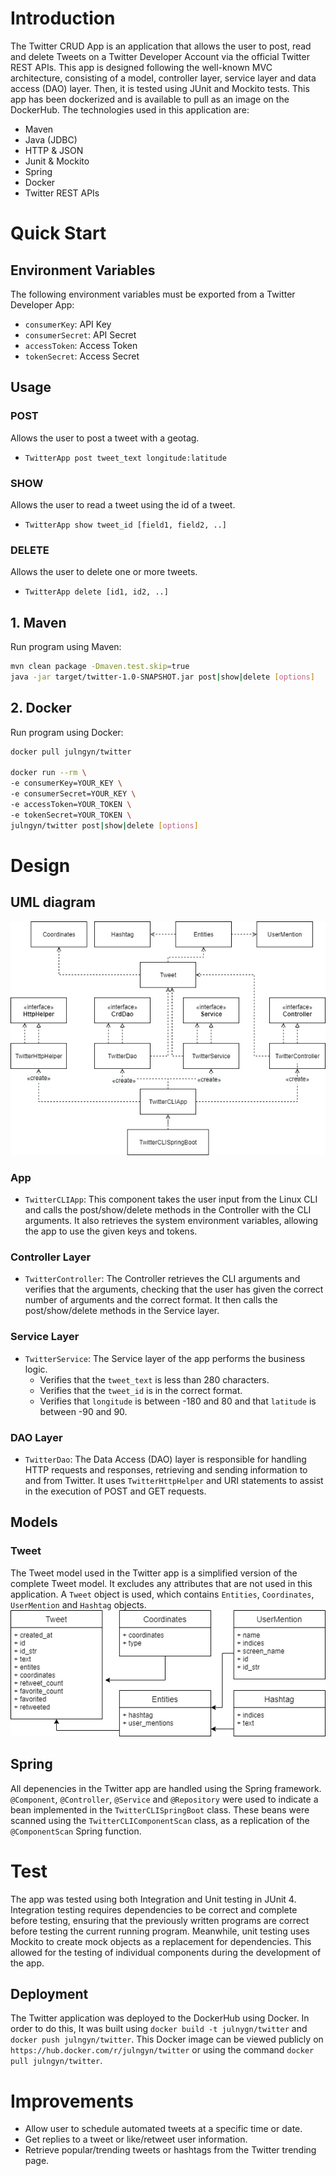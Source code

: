 # Introduction
The Twitter CRUD App is an application that allows the user to post, read and delete Tweets on a Twitter Developer Account via the official Twitter REST APIs. This app is designed following the well-known MVC architecture, consisting of a model, controller layer, service layer and data access (DAO) layer. Then, it is tested using JUnit and Mockito tests. This app has been dockerized and is available to pull as an image on the DockerHub. The technologies used in this application are:
- Maven
- Java (JDBC)
- HTTP & JSON
- Junit & Mockito
- Spring
- Docker
- Twitter REST APIs

# Quick Start
## Environment Variables
The following environment variables must be exported from a Twitter Developer App:
- `consumerKey`: API Key
- `consumerSecret`: API Secret
- `accessToken`: Access Token
- `tokenSecret`: Access Secret

## Usage
### POST
Allows the user to post a tweet with a geotag.
- `TwitterApp post tweet_text longitude:latitude`
### SHOW
Allows the user to read a tweet using the id of a tweet.
- `TwitterApp show tweet_id [field1, field2, ..]`
### DELETE
Allows the user to delete one or more tweets.
- `TwitterApp delete [id1, id2, ..]`

## 1. Maven
Run program using Maven:
```bash
mvn clean package -Dmaven.test.skip=true
java -jar target/twitter-1.0-SNAPSHOT.jar post|show|delete [options]
```
## 2. Docker
Run program using Docker:
```bash
docker pull julngyn/twitter

docker run --rm \
-e consumerKey=YOUR_KEY \
-e consumerSecret=YOUR_KEY \
-e accessToken=YOUR_TOKEN \
-e tokenSecret=YOUR_TOKEN \
julngyn/twitter post|show|delete [options]
```

# Design
## UML diagram
![UML_diagram](./assets/UML_diagram.png)

### App
- `TwitterCLIApp`: This component takes the user input from the Linux CLI and calls the post/show/delete methods in the Controller with the CLI arguments. It also retrieves the system environment variables, allowing the app to use the given keys and tokens.
### Controller Layer
- `TwitterController`: The Controller retrieves the CLI arguments and verifies that the arguments, checking that the user has given the correct number of arguments and the correct format. It then calls the post/show/delete methods in the Service layer.
### Service Layer
- `TwitterService`: The Service layer of the app performs the business logic.
    - Verifies that the `tweet_text` is less than 280 characters.
    - Verifies that the `tweet_id` is in the correct format.
    - Verifies that `longitude` is between -180 and 80 and that `latitude` is between -90 and 90.
### DAO Layer
- `TwitterDao`: The Data Access (DAO) layer is responsible for handling HTTP requests and responses, retrieving and sending information to and from Twitter. It uses `TwitterHttpHelper` and URI statements to assist in the execution of POST and GET requests.
## Models
### Tweet
The Tweet model used in the Twitter app is a simplified version of the complete Tweet model. It excludes any attributes that are not used in this application. A `Tweet` object is used, which contains `Entities`, `Coordinates`, `UserMention` and `Hashtag` objects.
![ER_diagram](./assets/ER_diagram.png)

## Spring
All depenencies in the Twitter app are handled using the Spring framework. `@Component`, `@Controller`, `@Service` and `@Repository` were used to indicate a bean implemented in the `TwitterCLISpringBoot` class. These beans were scanned using the `TwitterCLIComponentScan` class, as a replication of the `@ComponentScan` Spring function.

# Test
The app was tested using both Integration and Unit testing in JUnit 4. Integration testing requires dependencies to be correct and complete before testing, ensuring that the previously written programs are correct before testing the current running program. Meanwhile, unit testing uses Mockito to create mock objects as a replacement for dependencies. This allowed for the testing of individual components during the development of the app.

## Deployment
The Twitter application was deployed to the DockerHub using Docker. In order to do this,  It was built using `docker build -t julnygn/twitter` and `docker push julngyn/twitter`. This Docker image can be viewed publicly on `https://hub.docker.com/r/julngyn/twitter` or using the command `docker pull julngyn/twitter`.

# Improvements
- Allow user to schedule automated tweets at a specific time or date.
- Get replies to a tweet or like/retweet user information.
- Retrieve popular/trending tweets or hashtags from the Twitter trending page.